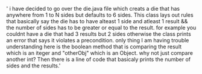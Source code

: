 ' i have decided to go over the die.java file which creats a die that has anywhere from 1 to N sides but defaults to 6 sides. This class lays out rules that basically say the die has to have alteast 1 side and atleast 1 result && the number of sides has to be greater or equal to the result. for example you couldnt have a die that had 3 results but 2 sides otherwise the class prints an error that says it violates a precondition. only thing I am having trouble understanding here is the boolean method that is comparing the result which is an iteger and "otherObj" which is an Object. why not just compare another int? Then there is a line of code that basicaly prints the number of sides and the results.'